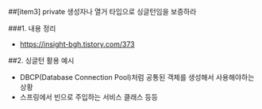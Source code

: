 ##[item3] private 생성자나 열거 타입으로 싱글턴임을 보증하라

###1. 내용 정리
* https://insight-bgh.tistory.com/373

##2. 싱글턴 활용 예시
 * DBCP(Database Connection Pool)처럼 공통된 객체를 생성해서 사용해야하는 상황
 * 스프링에서 빈으로 주입하는 서비스 클래스 등등